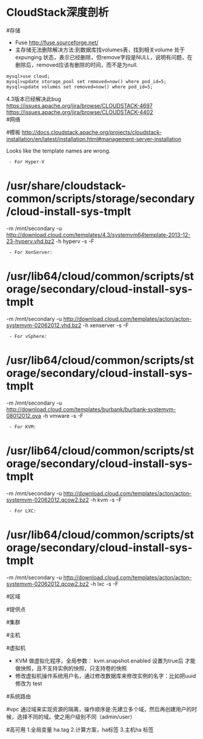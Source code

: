 CloudStack深度剖析
==============

#存储
- Fuse http://fuse.sourceforge.net/
- 主存储无法删除解决方法:到数据库找volumes表，找到相关volume 处于expunging 状态，表示已经删除，但remove字段是NULL，说明有问题，在删除后，removed应该有删除的时间，而不是为null.
```
mysql>use cloud;
mysql>update storage_pool set removed=now() where pod_id=5;
mysql>update volumes set removed=now() where pod_id=5;
```
4.3版本已经解决此bug   
https://issues.apache.org/jira/browse/CLOUDSTACK-4697   
https://issues.apache.org/jira/browse/CLOUDSTACK-4402   
#网络

#模板
  http://docs.cloudstack.apache.org/projects/cloudstack-installation/en/latest/installation.html#management-server-installation
  
   Looks like the template names are wrong.
  
     - For Hyper-V
  
  # /usr/share/cloudstack-common/scripts/storage/secondary/cloud-install-sys-tmplt
  -m /mnt/secondary -u
  http://download.cloud.com/templates/4.3/systemvm64template-2013-12-23-hyperv.vhd.bz2
  -h hyperv -s <optional-management-server-secret-key> -F
  
  
     - For XenServer:
  
  # /usr/lib64/cloud/common/scripts/storage/secondary/cloud-install-sys-tmplt
  -m /mnt/secondary -u
  http://download.cloud.com/templates/acton/acton-systemvm-02062012.vhd.bz2
  -h xenserver -s <optional-management-server-secret-key> -F
  
  
     - For vSphere:
  
  # /usr/lib64/cloud/common/scripts/storage/secondary/cloud-install-sys-tmplt
  -m /mnt/secondary -u
  http://download.cloud.com/templates/burbank/burbank-systemvm-08012012.ova
  -h vmware -s <optional-management-server-secret-key>  -F
  
  
     - For KVM:
  
  # /usr/lib64/cloud/common/scripts/storage/secondary/cloud-install-sys-tmplt
  -m /mnt/secondary -u
  http://download.cloud.com/templates/acton/acton-systemvm-02062012.qcow2.bz2
  -h kvm -s <optional-management-server-secret-key> -F
  
  
     - For LXC:
  
  # /usr/lib64/cloud/common/scripts/storage/secondary/cloud-install-sys-tmplt
  -m /mnt/secondary -u
  http://download.cloud.com/templates/acton/acton-systemvm-02062012.qcow2.bz2
  -h lxc -s <optional-management-server-secret-key> -F

#区域

#提供点

#集群

#主机

#虚拟机
- KVM 做虚拟化程序，全局参数： kvm.snapshot.enabled  设置为true后 才能做快照，且不支持实例的快照，只支持卷的快照 
- 修改虚拟机操作系统用户名，通过修改数据库来修改实例的名字：比如把uuid修改为 test

#系统路由

#vpc
  通过域来实现资源的隔离，操作顺序是:先建立多个域，然后再创建用户的时候，选择不同的域。使之用户级别不同（admin/user）
  
#高可用
  1.全局变量 ha.tag
  2.计算方案，ha标签
  3.主机ha 标签
